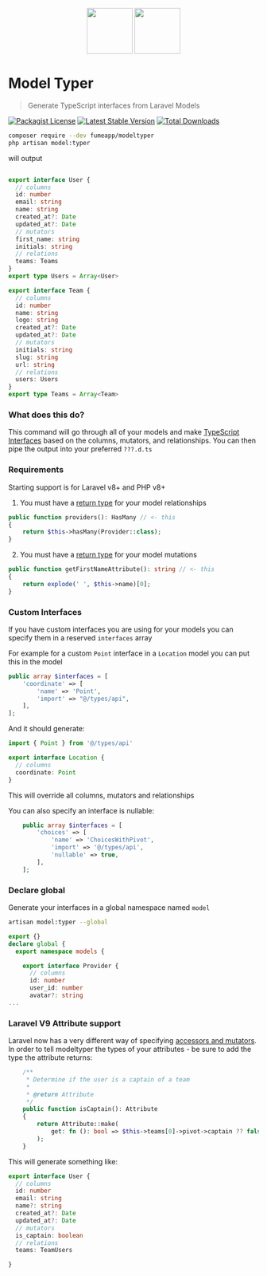 
<p align="center">
  <a href="https://laravel.com"><img src="https://upload.wikimedia.org/wikipedia/commons/thumb/9/9a/Laravel.svg/1200px-Laravel.svg.png" width="92" height="92" /></a>
  <a href="https://www.typescriptlang.org/"><img src="https://miro.medium.com/max/816/1*mn6bOs7s6Qbao15PMNRyOA.png" width="92" height="92" /></a>
</p>


# Model Typer
> Generate TypeScript interfaces from Laravel Models

[![Packagist License](https://poser.pugx.org/fumeapp/modeltyper/license.png)](https://choosealicense.com/licenses/apache-2.0/)
[![Latest Stable Version](https://poser.pugx.org/fumeapp/modeltyper/version.png)](https://packagist.org/packages/fumeapp/modeltyper)
[![Total Downloads](https://poser.pugx.org/fumeapp/modeltyper/d/total.png)](https://packagist.org/packages/fumeapp/modeltyper)

```bash
composer require --dev fumeapp/modeltyper
php artisan model:typer
```

will output 

```ts

export interface User {
  // columns
  id: number
  email: string
  name: string
  created_at?: Date
  updated_at?: Date
  // mutators
  first_name: string
  initials: string
  // relations
  teams: Teams
}
export type Users = Array<User>

export interface Team {
  // columns
  id: number
  name: string
  logo: string
  created_at?: Date
  updated_at?: Date
  // mutators
  initials: string
  slug: string
  url: string
  // relations
  users: Users
}
export type Teams = Array<Team>
```


### What does this do?
This command will go through all of your models and make [TypeScript Interfaces](https://www.typescriptlang.org/docs/handbook/2/objects.html) based on the columns, mutators, and relationships.  You can then pipe the output into your preferred `???.d.ts`

### Requirements
Starting support is for Laravel v8+ and PHP v8+ 

1. You must have a [return type](https://www.php.net/manual/en/language.types.declarations.php) for your model relationships
```php
public function providers(): HasMany // <- this
{
    return $this->hasMany(Provider::class);
}
```
2. You must have a [return type](https://www.php.net/manual/en/language.types.declarations.php) for your model mutations
```php
public function getFirstNameAttribute(): string // <- this
{
    return explode(' ', $this->name)[0];
}
```

### Custom Interfaces
If you have custom interfaces you are using for your models you can specify them in a reserved `interfaces` array

For example for a custom `Point` interface in a `Location` model you can put this in the model

```php
public array $interfaces = [
    'coordinate' => [
        'name' => 'Point',
        'import' => "@/types/api",
    ],
];
```

And it should generate:

```ts
import { Point } from '@/types/api'

export interface Location {
  // columns
  coordinate: Point
}
```

This will override all columns, mutators and relationships

You can also specify an interface is nullable:

```php
    public array $interfaces = [
        'choices' => [
            'name' => 'ChoicesWithPivot',
            'import' => '@/types/api',
            'nullable' => true,
        ],
    ];
```


### Declare global
Generate your interfaces in a global namespace named `model`
```bash
artisan model:typer --global
```

```ts
export {}
declare global {
  export namespace models {

    export interface Provider {
      // columns
      id: number
      user_id: number
      avatar?: string
...
```

### Laravel V9 Attribute support
Laravel now has a very different way of specifying [accessors and mutators](https://laravel.com/docs/9.x/eloquent-mutators#accessors-and-mutators).  
In order to tell modeltyper the types of your attributes - be sure to add the type the attribute returns:

```php
    /**
     * Determine if the user is a captain of a team
     *
     * @return Attribute
     */
    public function isCaptain(): Attribute
    {
        return Attribute::make(
            get: fn (): bool => $this->teams[0]->pivot->captain ?? false,
        );
    }
```

This will generate something like:

```ts
export interface User {
  // columns
  id: number
  email: string
  name?: string
  created_at?: Date
  updated_at?: Date
  // mutators
  is_captain: boolean
  // relations
  teams: TeamUsers

}

```
